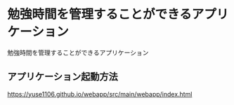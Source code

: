 # 勉強時間を管理することができるアプリケーション
勉強時間を管理することができるアプリケーション
## アプリケーション起動方法
https://yuse1106.github.io/webapp/src/main/webapp/index.html
